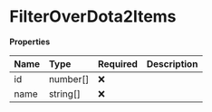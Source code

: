 # FilterOverDota2Items

**Properties**

| Name | Type     | Required | Description |
| :--- | :------- | :------- | :---------- |
| id   | number[] | ❌       |             |
| name | string[] | ❌       |             |

<!-- This file was generated by liblab | https://liblab.com/ -->
